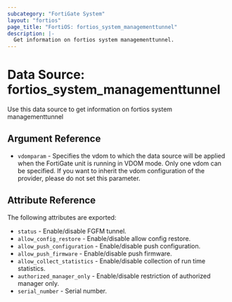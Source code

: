```yaml
---
subcategory: "FortiGate System"
layout: "fortios"
page_title: "FortiOS: fortios_system_managementtunnel"
description: |-
  Get information on fortios system managementtunnel.
---
```


# Data Source: fortios_system_managementtunnel
Use this data source to get information on fortios system managementtunnel

## Argument Reference


* `vdomparam` - Specifies the vdom to which the data source will be applied when the FortiGate unit is running in VDOM mode. Only one vdom can be specified. If you want to inherit the vdom configuration of the provider, please do not set this parameter.


## Attribute Reference

The following attributes are exported:

* `status` - Enable/disable FGFM tunnel.
* `allow_config_restore` - Enable/disable allow config restore.
* `allow_push_configuration` - Enable/disable push configuration.
* `allow_push_firmware` - Enable/disable push firmware.
* `allow_collect_statistics` - Enable/disable collection of run time statistics.
* `authorized_manager_only` - Enable/disable restriction of authorized manager only.
* `serial_number` - Serial number.

